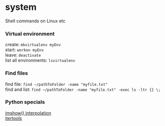 # system
Shell commands on Linux etc

### Virtual environment

create: `mkvirtualenv myEnv` <br>
start:  `workon myEnv` <br>
leave:  `deactivate` <br>
list all environments: `lsvirtualenv` <br>

### Find files

find file: `find ~/pathToFolder -name "myfile.txt"` <br>
find and list: `find ~/pathToFolder -name "myfile.txt" -exec ls -ltr {} \;`



### Python specials

[imshow() interpolation](https://matplotlib.org/stable/gallery/images_contours_and_fields/interpolation_methods.html) <br>
[itertools](https://docs.python.org/3/library/itertools.html)
